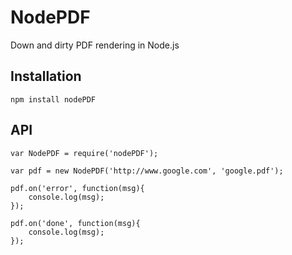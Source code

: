 # NodePDF

Down and dirty PDF rendering in Node.js

## Installation

````
npm install nodePDF
````

## API

````
var NodePDF = require('nodePDF');

var pdf = new NodePDF('http://www.google.com', 'google.pdf');

pdf.on('error', function(msg){
	console.log(msg);
});

pdf.on('done', function(msg){
	console.log(msg);
});

````
